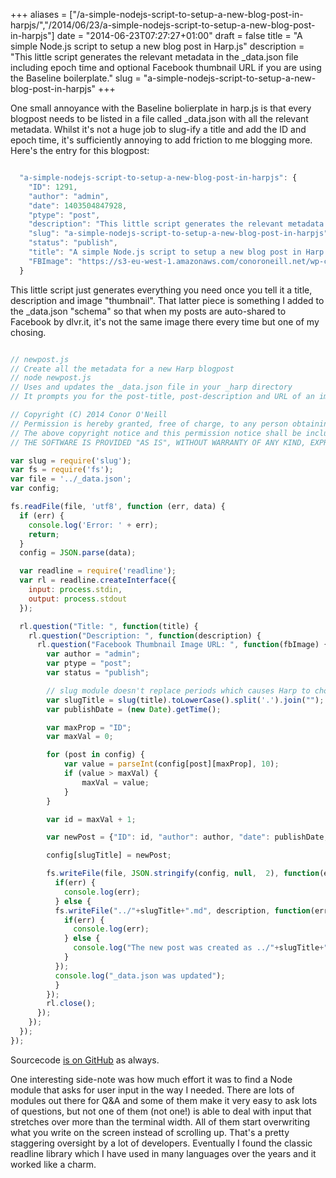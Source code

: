 +++
aliases = ["/a-simple-nodejs-script-to-setup-a-new-blog-post-in-harpjs/","/2014/06/23/a-simple-nodejs-script-to-setup-a-new-blog-post-in-harpjs"]
date = "2014-06-23T07:27:27+01:00"
draft = false
title = "A simple Node.js script to setup a new blog post in Harp.js"
description = "This little script generates the relevant metadata in the _data.json file including epoch time and optional Facebook thumbnail URL if you are using the Baseline boilerplate."
slug = "a-simple-nodejs-script-to-setup-a-new-blog-post-in-harpjs"
+++

One small annoyance with the Baseline bolierplate in harp.js is that every blogpost needs to be listed in a file called _data.json with all the relevant metadata. Whilst it's not a huge job to slug-ify a title and add the ID and epoch time, it's sufficiently annoying to add friction to me blogging more. Here's the entry for this blogpost:

```javascript

  "a-simple-nodejs-script-to-setup-a-new-blog-post-in-harpjs": {
    "ID": 1291,
    "author": "admin",
    "date": 1403504847928,
    "ptype": "post",
    "description": "This little script generates the relevant metadata in the _data.json file including epoch time and optional Facebook thumbnail URL if you are using the Baseline boilerplate.",
    "slug": "a-simple-nodejs-script-to-setup-a-new-blog-post-in-harpjs",
    "status": "publish",
    "title": "A simple Node.js script to setup a new blog post in Harp.js",
    "FBImage": "https://s3-eu-west-1.amazonaws.com/conoroneill.net/wp-content/uploads/2014/06/newpost.jpg"
  }

```

This little script just generates everything you need once you tell it a title, description and image "thumbnail". That latter piece is something I added to the _data.json "schema" so that when my posts are auto-shared to Facebook by dlvr.it, it's not the same image there every time but one of my chosing.

```javascript

// newpost.js
// Create all the metadata for a new Harp blogpost
// node newpost.js
// Uses and updates the _data.json file in your _harp directory
// It prompts you for the post-title, post-description and URL of an image that will appear when syndicated to Facebook

// Copyright (C) 2014 Conor O'Neill
// Permission is hereby granted, free of charge, to any person obtaining a copy of this software and associated documentation files (the "Software"), to deal in the Software without restriction, including without limitation the rights to use, copy, modify, merge, publish, distribute, sublicense, and/or sell copies of the Software, and to permit persons to whom the Software is furnished to do so, subject to the following conditions:
// The above copyright notice and this permission notice shall be included in all copies or substantial portions of the Software.
// THE SOFTWARE IS PROVIDED "AS IS", WITHOUT WARRANTY OF ANY KIND, EXPRESS OR IMPLIED, INCLUDING BUT NOT LIMITED TO THE WARRANTIES OF MERCHANTABILITY, FITNESS FOR A PARTICULAR PURPOSE AND NONINFRINGEMENT. IN NO EVENT SHALL THE AUTHORS OR COPYRIGHT HOLDERS BE LIABLE FOR ANY CLAIM, DAMAGES OR OTHER LIABILITY, WHETHER IN AN ACTION OF CONTRACT, TORT OR OTHERWISE, ARISING FROM, OUT OF OR IN CONNECTION WITH THE SOFTWARE OR THE USE OR OTHER DEALINGS IN THE SOFTWARE.

var slug = require('slug');
var fs = require('fs');
var file = '../_data.json';
var config;

fs.readFile(file, 'utf8', function (err, data) {
  if (err) {
    console.log('Error: ' + err);
    return;
  }
  config = JSON.parse(data);

  var readline = require('readline');
  var rl = readline.createInterface({
    input: process.stdin,
    output: process.stdout
  });

  rl.question("Title: ", function(title) {
    rl.question("Description: ", function(description) {
      rl.question("Facebook Thumbnail Image URL: ", function(fbImage) {
        var author = "admin";
        var ptype = "post";
        var status = "publish";

        // slug module doesn't replace periods which causes Harp to choke when serving up static file
        var slugTitle = slug(title).toLowerCase().split('.').join("");
        var publishDate = (new Date).getTime();

        var maxProp = "ID";
        var maxVal = 0;

        for (post in config) {
            var value = parseInt(config[post][maxProp], 10);
            if (value > maxVal) {
                maxVal = value;
            }
        }

        var id = maxVal + 1;

        var newPost = {"ID": id, "author": author, "date": publishDate, "ptype": ptype, "description": description, "slug": slugTitle, "status": status, "title": title, "FBImage": fbImage};

        config[slugTitle] = newPost;

        fs.writeFile(file, JSON.stringify(config, null,  2), function(err) {
          if(err) {
            console.log(err);
          } else {
          fs.writeFile("../"+slugTitle+".md", description, function(err) {
            if(err) {
              console.log(err);
            } else {
              console.log("The new post was created as ../"+slugTitle+".md");
            }
          }); 
          console.log("_data.json was updated");
          }
        }); 
        rl.close();
      });     
    });
  });
});


```

Sourcecode [is on GitHub](https://github.com/conoro/conoro.github.io/blob/master/_harp/js/newpost.js) as always.

One interesting side-note was how much effort it was to find a Node module that asks for user input in the way I needed. There are lots of modules out there for Q&A and some of them make it very easy to ask lots of questions, but not one of them (not one!) is able to deal with input that stretches over more than the terminal width. All of them start overwriting what you write on the screen instead of scrolling up. That's a pretty staggering oversight by a lot of developers. Eventually I found the classic readline library which I have used in many languages over the years and it worked like a charm.


